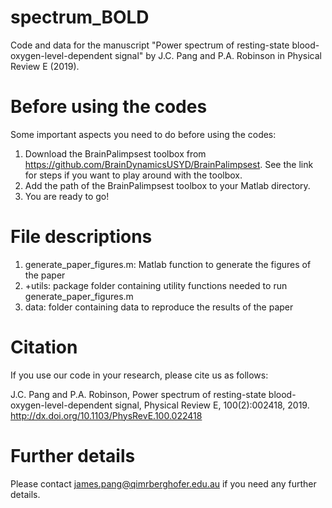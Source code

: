 # spectrum_BOLD
Code and data for the manuscript "Power spectrum of resting-state blood-oxygen-level-dependent signal" by J.C. Pang and P.A. Robinson in Physical Review E (2019).

# Before using the codes

Some important aspects you need to do before using the codes:

1. Download the BrainPalimpsest toolbox from https://github.com/BrainDynamicsUSYD/BrainPalimpsest. See the link for steps if you want to play around with the toolbox.
2. Add the path of the BrainPalimpsest toolbox to your Matlab directory.
3. You are ready to go!

# File descriptions

1. generate_paper_figures.m: Matlab function to generate the figures of the paper
2. +utils: package folder containing utility functions needed to run generate_paper_figures.m
3. data: folder containing data to reproduce the results of the paper

# Citation

If you use our code in your research, please cite us as follows:

J.C. Pang and P.A. Robinson, Power spectrum of resting-state blood-oxygen-level-dependent signal, Physical Review E, 100(2):002418, 2019. http://dx.doi.org/10.1103/PhysRevE.100.022418

# Further details

Please contact james.pang@qimrberghofer.edu.au if you need any further details.
